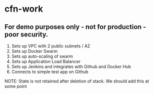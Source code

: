 # cfn-work
## For demo purposes only - not for production - poor security.

1. Sets up VPC with 2 public subnets / AZ
2. Sets up Docker Swarm
3. Sets up auto-scaling of swarm
4. Sets up Application Load Balancer
5. Sets up Jenkins and integrates with Github and Docker Hub
6. Connects to simple test app on Github

NOTE: State is not retained after deletion of stack. We should add this at some point
